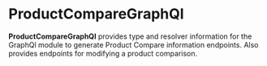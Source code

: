 # ProductCompareGraphQl

**ProductCompareGraphQl** provides type and resolver information for the GraphQl module
to generate Product Compare information endpoints. Also provides endpoints for modifying a product comparison.
